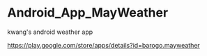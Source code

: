 # Android_App_MayWeather
kwang's android weather app

https://play.google.com/store/apps/details?id=barogo.mayweather

